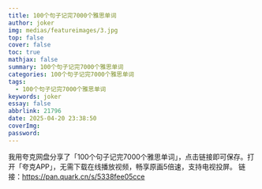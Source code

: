 ```yaml
---
title: 100个句子记完7000个雅思单词
author: joker
img: medias/featureimages/3.jpg
top: false
cover: false
toc: true
mathjax: false
summary: 100个句子记完7000个雅思单词
categories: 100个句子记完7000个雅思单词
tags:
  - 100个句子记完7000个雅思单词
keywords: joker
essay: false
abbrlink: 21796
date: 2025-04-20 23:38:50
coverImg:
password:
---
```


我用夸克网盘分享了「100个句子记完7000个雅思单词」，点击链接即可保存。打开「夸克APP」，无需下载在线播放视频，畅享原画5倍速，支持电视投屏。
链接：https://pan.quark.cn/s/5338fee05cce
